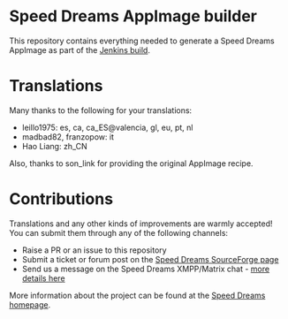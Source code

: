 # Speed Dreams AppImage builder
This repository contains everything needed to generate a Speed Dreams AppImage
as part of the [Jenkins build](https://speed-dreams.fennell.dev/job/speed-dreams/).

# Translations
Many thanks to the following for your translations:

* leillo1975: es, ca, ca\_ES@valencia, gl, eu, pt, nl
* madbad82, franzopow: it
* Hao Liang: zh\_CN

Also, thanks to son\_link for providing the original AppImage recipe.

# Contributions
Translations and any other kinds of improvements are warmly accepted! You can
submit them through any of the following channels:

* Raise a PR or an issue to this repository
* Submit a ticket or forum post on the [Speed Dreams SourceForge page](https://sourceforge.net/projects/speed-dreams/)
* Send us a message on the Speed Dreams XMPP/Matrix chat - [more details here](https://www.speed-dreams.net/about-speed-dreams/)

More information about the project can be found at the [Speed Dreams homepage](https://www.speed-dreams.net/).
